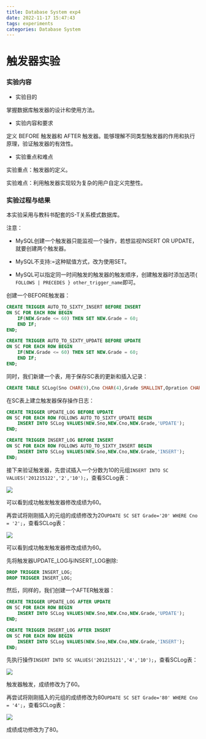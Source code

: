 ```yaml
---
title: Database System exp4
date: 2022-11-17 15:47:43
tags: experiments
categories: Database System
---
```


# 触发器实验

### 实验内容

* 实验目的 

掌握数据库触发器的设计和使用方法。 

* 实验内容和要求 

定义 BEFORE 触发器和 AFTER 触发器。能够理解不同类型触发器的作用和执行原理，验证触发器的有效性。

* 实验重点和难点 
  
实验重点：触发器的定义。

实验难点：利用触发器实现较为复杂的用户自定义完整性。

### 实验过程与结果

本实验采用与教科书配套的S-T关系模式数据库。

注意：

* MySQL创建一个触发器只能监视一个操作，若想监视INSERT OR UPDATE，就要创建两个触发器。

* MySQL不支持:=这种赋值方式，改为使用SET。

* MySQL可以指定同一时间触发的触发器的触发顺序，创建触发器时添加选项`{ FOLLOWS | PRECEDES } other_trigger_name`即可。

创建一个BEFORE触发器：

```sql
CREATE TRIGGER AUTO_TO_SIXTY_INSERT BEFORE INSERT 
ON SC FOR EACH ROW BEGIN 
	IF(NEW.Grade <= 60) THEN SET NEW.Grade = 60;
	END IF;
END; 

CREATE TRIGGER AUTO_TO_SIXTY_UPDATE BEFORE UPDATE 
ON SC FOR EACH ROW BEGIN 
	IF(NEW.Grade <= 60) THEN SET NEW.Grade = 60;
	END IF;
END;
```

同时，我们新建一个表，用于保存SC表的更新和插入记录：

```sql
CREATE TABLE SCLog(Sno CHAR(9),Cno CHAR(4),Grade SMALLINT,Opration CHAR(6));
```

在SC表上建立触发器保存操作日志：

```sql
CREATE TRIGGER UPDATE_LOG BEFORE UPDATE 
ON SC FOR EACH ROW FOLLOWS AUTO_TO_SIXTY_UPDATE BEGIN
    INSERT INTO SCLog VALUES(NEW.Sno,NEW.Cno,NEW.Grade,'UPDATE');
END;

CREATE TRIGGER INSERT_LOG BEFORE INSERT 
ON SC FOR EACH ROW FOLLOWS AUTO_TO_SIXTY_INSERT BEGIN
	INSERT INTO SCLog VALUES(NEW.Sno,NEW.Cno,NEW.Grade,'INSERT');
END;
```

接下来验证触发器，先尝试插入一个分数为10的元组`INSERT INTO SC VALUES('201215122','2','10');`，查看SCLog表：

![](/img/databaseexp4/1.png)

可以看到成功触发触发器修改成绩为60。

再尝试将刚刚插入的元组的成绩修改为20`UPDATE SC SET Grade='20' WHERE Cno = '2';`，查看SCLog表：

![](/img/databaseexp4/2.png)

可以看到成功触发触发器修改成绩为60。

先将触发器UPDATE_LOG与INSERT_LOG删除:

```sql
DROP TRIGGER INSERT_LOG;
DROP TRIGGER INSERT_LOG;
```

然后，同样的，我们创建一个AFTER触发器：

```sql
CREATE TRIGGER UPDATE_LOG AFTER UPDATE 
ON SC FOR EACH ROW BEGIN
    INSERT INTO SCLog VALUES(NEW.Sno,NEW.Cno,NEW.Grade,'UPDATE');
END;

CREATE TRIGGER INSERT_LOG AFTER INSERT 
ON SC FOR EACH ROW BEGIN
	INSERT INTO SCLog VALUES(NEW.Sno,NEW.Cno,NEW.Grade,'INSERT');
END;
```

先执行操作`INSERT INTO SC VALUES('201215121','4','10');`，查看SCLog表：

![](/img/databaseexp4/3.png)

触发器触发，成绩修改为了60。

再尝试将刚刚插入的元组的成绩修改为80`UPDATE SC SET Grade='80' WHERE Cno = '4';`，查看SCLog表：

![](/img/databaseexp4/4.png)

成绩成功修改为了80。
